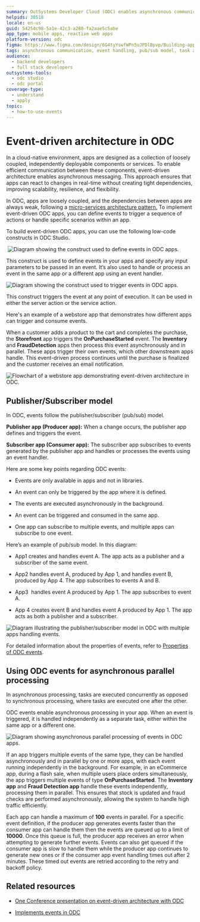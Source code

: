 ```yaml
---
summary: OutSystems Developer Cloud (ODC) enables asynchronous communication and task automation via back-end events.
helpids: 30518
locale: en-us
guid: 54254c98-5a1e-42c3-a280-fa2aae5c5abe
app_type: mobile apps, reactive web apps
platform-version: odc
figma: https://www.figma.com/design/6G4tyYswfWPn5uJPDlBpvp/Building-apps?node-id=7453-435
tags: asynchronous communication, event handling, pub/sub model, task automation, data orchestration
audience:
  - backend developers
  - full stack developers
outsystems-tools:
  - odc studio
  - odc portal
coverage-type:
  - understand
  - apply
topic:
  - how-to-use-events
---
```


# Event-driven architecture in ODC

In a cloud-native environment, apps are designed as a collection of loosely coupled, independently deployable components or services. To enable efficient communication between these components, event-driven architecture enables asynchronous messaging. This approach ensures that apps can react to changes in real-time without creating tight dependencies, improving scalability, resilience, and flexibility.

In ODC, apps are loosely coupled, and the dependencies between apps are always weak, following a [micro-services architecture pattern.](../../app-architecture/intro.md) To implement event-driven ODC apps, you can define events to trigger a sequence of actions or handle specific scenarios within an app.

To build event-driven ODC apps, you can use the following low-code constructs in ODC Studio. 

 ![Diagram showing the construct used to define events in ODC apps.](images/define-event-odcs.png "Defining Events in ODC")

This construct is used to define events in your apps and specify any input parameters to be passed in an event. It’s also used to handle or process an event in the same app or a different app using an event handler.

![Diagram showing the construct used to trigger events in ODC apps.](images/trigger-event-odcs.png "Triggering Events in ODC") 

This construct triggers the event at any point of execution. It can be used in either the server action or the service action. 

Here's an example of a webstore app that demonstrates how different apps can trigger and consume events. 

When a customer adds a product to the cart and completes the purchase, the **Storefront** app triggers the **OnPurchaseStarted** event. The **Inventory** and **FraudDetection** apps then process this event asynchronously and in parallel. These apps trigger their own events, which other downstream apps handle. This event-driven process continues until the purchase is finalized and the customer receives an email notification.

![Flowchart of a webstore app demonstrating event-driven architecture in ODC.](images/eda-example-diag.png "Event-Driven Architecture Example")

## Publisher/Subscriber model

In ODC, events follow the publisher/subscriber (pub/sub) model.

**Publisher app (Producer app):** When a change occurs, the publisher app defines and triggers the event.

**Subscriber app (Consumer app):** The subscriber app subscribes to events generated by the publisher app and handles or processes the events using an event handler. 

Here are some key points regarding ODC events:

* Events are only available in apps and not in libraries.

* An event can only be triggered by the app where it is defined.

* The events are executed asynchronously in the background.

* An event can be triggered and consumed in the same app.

* One app can subscribe to multiple events, and multiple apps can subscribe to one event.

Here’s an example of pub/sub model. In this diagram:

* App1 creates and handles event A. The app acts as a publisher and a subscriber of the same event.

* App2 handles event A, produced by App 1, and handles event B, produced by App 4. The app subscribes to events A and B.

* App3  handles event A produced by App 1. The app subscribes to event A.

* App 4 creates event B and handles event A produced by App 1. The app acts as both a publisher and a subscriber.

![Diagram illustrating the publisher/subscriber model in ODC with multiple apps handling events.](images/pub-sub-diag.png "Publisher/Subscriber Model in ODC")

For detailed information about the properties of events, refer to [Properties of ODC events](events-properties.md).

## Using ODC events for asynchronous parallel processing

In asynchronous processing, tasks are executed concurrently as opposed to synchronous processing, where tasks are executed one after the other.

ODC events enable asynchronous processing in your app. When an event is triggered, it is handled independently as a separate task, either within the same app or a different one.

![Diagram showing asynchronous parallel processing of events in ODC apps.](images/parallel-processing-diag.png "Asynchronous Parallel Processing in ODC")

If an app triggers multiple events of the same type, they can be handled asynchronously and in parallel by one or more apps, with each event running independently in the background. For example, in an eCommerce app, during a flash sale, when multiple users place orders simultaneously, the app triggers multiple events of type **OnPurchaseStarted**. The **Inventory app** and **Fraud Detection app** handle these events independently, processing them in parallel. This ensures that stock is updated and fraud checks are performed asynchronously, allowing the system to handle high traffic efficiently.

<div class="info" markdown="1">

Each app can handle a maximum of **100** events in parallel. For a specific event definition, if the producer app generates events faster than the consumer app can handle them then the events are queued up to a limit of **10000**. Once this queue is full, the producer app receives an error when attempting to generate further events. Events can also get queued if the consumer app is slow to handle them while the producer app continues to generate new ones or if the consumer app event handling times out after 2 minutes. These timed out events are retried according to the retry and backoff policy.

</div>

## Related resources

* [One Conference presentation on event-driven architecture with ODC](https://www.youtube.com/watch?v=gLfUocukA4Q)

* [Implements events in ODC](implement-events.md)
